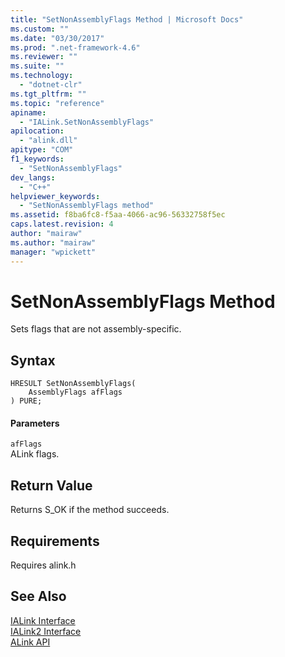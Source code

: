 ```yaml
---
title: "SetNonAssemblyFlags Method | Microsoft Docs"
ms.custom: ""
ms.date: "03/30/2017"
ms.prod: ".net-framework-4.6"
ms.reviewer: ""
ms.suite: ""
ms.technology: 
  - "dotnet-clr"
ms.tgt_pltfrm: ""
ms.topic: "reference"
apiname: 
  - "IALink.SetNonAssemblyFlags"
apilocation: 
  - "alink.dll"
apitype: "COM"
f1_keywords: 
  - "SetNonAssemblyFlags"
dev_langs: 
  - "C++"
helpviewer_keywords: 
  - "SetNonAssemblyFlags method"
ms.assetid: f8ba6fc8-f5aa-4066-ac96-56332758f5ec
caps.latest.revision: 4
author: "mairaw"
ms.author: "mairaw"
manager: "wpickett"
---
```

# SetNonAssemblyFlags Method
Sets flags that are not assembly-specific.  
  
## Syntax  
  
```  
HRESULT SetNonAssemblyFlags(  
    AssemblyFlags afFlags  
) PURE;  
```  
  
#### Parameters  
 `afFlags`  
 ALink flags.  
  
## Return Value  
 Returns S_OK if the method succeeds.  
  
## Requirements  
 Requires alink.h  
  
## See Also  
 [IALink Interface](../../../../docs/framework/unmanaged-api/alink/ialink-interface.md)   
 [IALink2 Interface](../../../../docs/framework/unmanaged-api/alink/ialink2-interface.md)   
 [ALink API](../../../../docs/framework/unmanaged-api/alink/alink-api-unmanaged-api-reference.md)